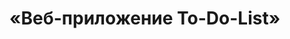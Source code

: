 # «Веб-приложение To-Do-List»

<!-- В качестве логина используется уникальный набор символов, содержащий только английские буквы, знак нижнего подчеркивания (_) и цифры (первый символ не может быть цифрой) -->
<!-- Пароль не менее 8 символов -->

<!-- React + Vite + Express + PostgreSQL + Sequelize + nodemon + dotenv + Chakra UI + react-router-dom + Framer Motion + AutoAnimate -->

<!-- TODO: 404 -->
<!-- TODO: Guards (разделение ролей) -->
<!-- TODO: адаптив -->
<!-- TODO: тесты (unit,e2e) -->
<!-- TODO: тесты (производительность, валидность верстки) -->
<!-- TODO: редирект с "/auth" на "/auth/login" -->
<!-- TODO: разбить на компоненты, добавить Zustand или другой стейт-менеджер -->

<!-- TODO: Скрытое хранение пароля (не выдавать при GET-запросах), обновление полей в зависимости от роли -->

<!-- TODO: Интеграция -->

<!-- TODO: Оформить Readme -->

<!-- TODO: Swagger -->